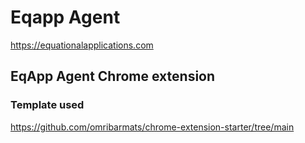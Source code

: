 # Eqapp Agent

https://equationalapplications.com

## EqApp Agent Chrome extension

### Template used
https://github.com/omribarmats/chrome-extension-starter/tree/main

